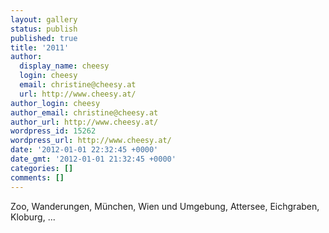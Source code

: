 ```yaml
---
layout: gallery
status: publish
published: true
title: '2011'
author:
  display_name: cheesy
  login: cheesy
  email: christine@cheesy.at
  url: http://www.cheesy.at/
author_login: cheesy
author_email: christine@cheesy.at
author_url: http://www.cheesy.at/
wordpress_id: 15262
wordpress_url: http://www.cheesy.at/
date: '2012-01-01 22:32:45 +0000'
date_gmt: '2012-01-01 21:32:45 +0000'
categories: []
comments: []
---
```

<!--:de-->Zoo, Wanderungen, München, Wien und Umgebung, Attersee, Eichgraben, Kloburg, ...<!--:-->
